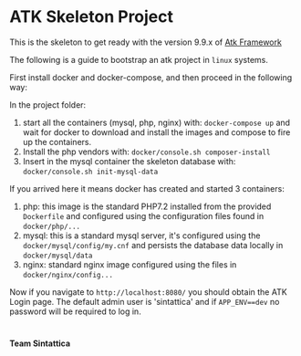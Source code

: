 # ATK Skeleton Project

This is the skeleton to get ready with the version 9.9.x of [Atk Framework](https://github.com/Sintattica/atk)

The following is a guide to bootstrap an atk project in `linux` systems. 

First install docker and docker-compose, and then proceed in the following way: 

In the project folder:
1. start all the containers (mysql, php, nginx) with: `docker-compose up` and wait for docker to download and install the images and compose to fire up the containers.
2. Install the php vendors with: `docker/console.sh composer-install`
3. Insert in the mysql container the skeleton database with: `docker/console.sh init-mysql-data`

If you arrived here it means docker has created and started 3 containers:
1. php: this image is the standard PHP7.2 installed from the provided `Dockerfile` and configured using the configuration files found in `docker/php/...`
2. mysql: this is a standard mysql server, it's configured using the `docker/mysql/config/my.cnf` and persists the database data locally in `docker/mysql/data`
3. nginx: standard nginx image configured using the files in `docker/nginx/config...`


Now if you navigate to `http://localhost:8080/` you should obtain the ATK Login page.
The default admin user is 'sintattica' and if `APP_ENV==dev` no password will be required to log in.

# 
#

#### Team Sintattica